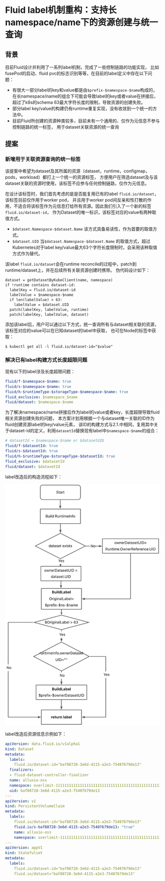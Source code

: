 # Fluid label机制重构：支持长namespace/name下的资源创建与统一查询

## 背景

目前Fluid设计并利用了一系列label机制，完成了一些控制链路的功能实现，
比如fusePod的启动、fluid pvc的标志识别等等，在目前的label定义中存在以下问题：

* 有很大一部分label的key和value都是由`$prefix-$namespace-$name`构成的，
在长namespace/name的组合下可能会导致label的key或者value在拼接后，
超过了k8s的schema 63最大字符长度的限制，导致资源的创建失败。
* 部分label key/value的构建仍有runtime重复实现，没有收敛到一个统一的方法中。
* 目前Fluid所创建的资源种类较多，目前未有一个通用的、仅作为元信息不参与控制链路的统一标签，
用于dataset关联资源的统一查询

## 提案

### 新增用于关联资源查询的统一标签

该提案中希望为dataset及其所属的资源（dataset，runtime，configmap，pods，workload）都打上一个统一的资源标签，
方便用户在筛选dataset及与该dataset关联的资源时使用，该标签不应参与任何控制链路，仅作为元信息。

在设计该标签时，我们首先考虑的是是否能复用已有的label `fluid.io/dataset`，该标签目前仅作用于worker pod，
并且用于worker pod间反亲和性打散的作用，不适合将该标签作为元信息打给所有资源。因此我们引入了一个新的标签`fluid.io/dataset-id`，
作为Dataset的唯一标识，该标签对应的value有两种取值方式。

* `$dataset.Namespace-$dataset.Name`
  该方式具备易读性，作为首要的取值方式。
* `$dataset.UID`
  当`$dataset.Namespace-$dataset.Name` 的取值方式，超过Kubernetes对于label key/value最大63个字符长度限制时，会采用该种取值方式作为替代。

该label `fluid.io/dataset`会在runtime reconcile的过程中，patch到runtime/dataset上，并在后续所有关联资源创建时携带。
伪代码设计如下：
``` shell
dataset = getDatasetByKubeClient(name, namespace)
if !runtime contains dataset-id:
  labelKey = fluid.io/dataset-id
  labelValue = $namespace-$name
  if len(labelValue) > 63:
    labelValue = $dataset.UID
  patch(labelKey, labelValue, runtime)
  patch(labelKey, labelValue, dataset)
```
添加该label后，用户可以通过以下方式，统一查询所有与dataset相关联的资源，该标签对应的value可以在已知dataset的label中获取，
也可在Node的标签中获取：
``` shell
$ kubectl get all -l fluid.io/dataset-id="$value"
```

### 解决已有label构建方式长度超限问题

现有以下的label涉及长度超限问题：
``` yaml
fluid/f-$namespace-$name: true
fluid/s-$namespace-$name: true
fluid/h-$runtimeType-$storageType-$namespace-$name: true
fluid_exclusive: $namespace_$name
fluid/dataset: $namespace-$name
```

为了解决namespace/name拼接后作为label的value或者key，长度超限导致fluid相关资源创建失败的问题，
本方案计划用根据一个与dataset唯一关联的ID作为fluid创建资源label的key/value元素，
该ID的构建方式与2.1.中相同，复用其中关于dataset-id的定义，利用`datasetId`替换现有label中`$namespace-$name`的组合：

``` yaml
# datasetId = $namespace-$name or $datasetUID
fluid/f-$datasetId: true
fluid/s-$datasetId: true
fluid/h-$runtimeType-$storageType-$datasetId: true
fluid_exclusive: $datasetId
fluid/dataset: $datasetId
```

label改造后的构造流程如下：

![img](images/label_build_workflow.jpg)

label改造后资源信息示例如下：
``` yaml
apiVersion: data.fluid.io/v1alpha1
kind: Dataset
metadata:
  labels:
    fluid.io/dataset-id="baf88728-3e6d-4115-a2e3-75407679de13"
  finalizers:
  - fluid-dataset-controller-finalizer
  name: alluxio-oss
  namespace: overlimit-1111111111111111111111111111111111111111111111111111
  uid: baf88728-3e6d-4115-a2e3-75407679de13
---
apiVersion: v1
kind: PersistentVolumeClaim
metadata:
  labels:
    fluid.io/dataset-id="baf88728-3e6d-4115-a2e3-75407679de13"
    fluid.io/s-baf88728-3e6d-4115-a2e3-75407679de13: "true"
    name: alluxio-oss
    namespace: overlimit-1111111111111111111111111111111111111111111111111111
---
apiVersion: appV1
kind: Statefulset
metadata:
  labels:
    fluid.io/dataset-id="baf88728-3e6d-4115-a2e3-75407679de13"
    fluid.io/dataset="baf88728-3e6d-4115-a2e3-75407679de13"
```